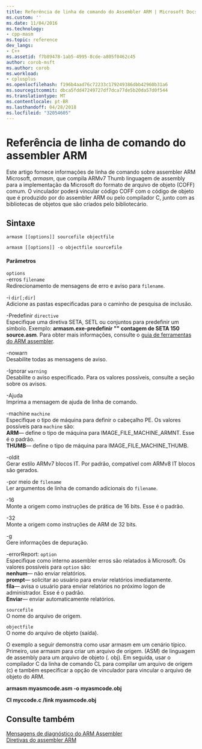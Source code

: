 ```yaml
---
title: Referência de linha de comando do Assembler ARM | Microsoft Docs
ms.custom: ''
ms.date: 11/04/2016
ms.technology:
- cpp-masm
ms.topic: reference
dev_langs:
- C++
ms.assetid: f7b89478-1ab5-4995-8cde-a805f0462c45
author: corob-msft
ms.author: corob
ms.workload:
- cplusplus
ms.openlocfilehash: f196b4aad76c72233c179249386dbb42960b31a6
ms.sourcegitcommit: dbca5fdd47249727df7dca77de5b20da57d0f544
ms.translationtype: MT
ms.contentlocale: pt-BR
ms.lasthandoff: 04/28/2018
ms.locfileid: "32054605"
---
```

# <a name="arm-assembler-command-line-reference"></a>Referência de linha de comando do assembler ARM
Este artigo fornece informações de linha de comando sobre assembler ARM Microsoft, *armasm*, que compila ARMv7 Thumb linguagem de assembly para a implementação da Microsoft do formato de arquivo de objeto (COFF) comum. O vinculador poderá vincular código COFF com o código de objeto que é produzido por do assembler ARM ou pelo compilador C, junto com as bibliotecas de objetos que são criados pelo bibliotecário.  
  
## <a name="syntax"></a>Sintaxe  
  
```  
armasm [[options]] sourcefile objectfile  
```  
  
```  
armasm [[options]] -o objectfile sourcefile  
```  
  
#### <a name="parameters"></a>Parâmetros  
 `options`  
 -erros `filename`  
 Redirecionamento de mensagens de erro e aviso para `filename`.  
  
 -i `dir[;dir]`  
 Adicione as pastas especificadas para o caminho de pesquisa de inclusão.  
  
 -Predefinir `directive`  
 Especifique uma diretiva SETA, SETL ou conjuntos para predefinir um símbolo. Exemplo: **armasm.exe-predefinir "" contagem de SETA 150 source.asm**. Para obter mais informações, consulte o [guia de ferramentas do ARM assembler](http://go.microsoft.com/fwlink/p/?linkid=246102).  
  
 -nowarn  
 Desabilite todas as mensagens de aviso.  
  
 -Ignorar `warning`  
 Desabilite o aviso especificado. Para os valores possíveis, consulte a seção sobre os avisos.  
  
 -Ajuda  
 Imprima a mensagem de ajuda de linha de comando.  
  
 -machine `machine`  
 Especifique o tipo de máquina para definir o cabeçalho PE.  Os valores possíveis para `machine` são:  
**ARM**— define o tipo de máquina para IMAGE_FILE_MACHINE_ARMNT. Esse é o padrão.   
**THUMB**— define o tipo de máquina para IMAGE_FILE_MACHINE_THUMB.  
  
 -oldit  
 Gerar estilo ARMv7 blocos IT.  Por padrão, compatível com ARMv8 IT blocos são gerados.  
  
 -por meio de `filename`  
 Ler argumentos de linha de comando adicionais do `filename`.  
  
 -16  
 Monte a origem como instruções de prática de 16 bits.  Esse é o padrão.  
  
 -32  
 Monte a origem como instruções de ARM de 32 bits.  
  
 -g  
 Gere informações de depuração.  
  
 -errorReport: `option`  
 Especifique como interno assembler erros são relatados à Microsoft.  Os valores possíveis para `option` são:   
**nenhum**— não enviar relatórios.   
**prompt**— solicitar ao usuário para enviar relatórios imediatamente.   
**fila**— avisa o usuário para enviar relatórios no próximo logon de administrador. Esse é o padrão.   
**Enviar**— enviar automaticamente relatórios.  
  
 `sourcefile`  
 O nome do arquivo de origem.  
  
 `objectfile`  
 O nome do arquivo de objeto (saída).  
  
 O exemplo a seguir demonstra como usar armasm em um cenário típico. Primeiro, use armasm para criar um arquivo de origem. (ASM) de linguagem de assembly para um arquivo de objeto (. obj). Em seguida, usar o compilador C da linha de comando CL para compilar um arquivo de origem (c) e também especificar a opção de vinculador para vincular o arquivo de objeto do ARM.  
  
 **armasm myasmcode.asm -o myasmcode.obj**  
  
 **Cl myccode.c /link myasmcode.obj**  
  
## <a name="see-also"></a>Consulte também  
 [Mensagens de diagnóstico do ARM Assembler](../../assembler/arm/arm-assembler-diagnostic-messages.md)   
 [Diretivas do assembler ARM](../../assembler/arm/arm-assembler-directives.md)